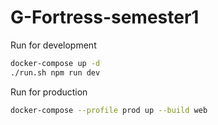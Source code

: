 # G-Fortress-semester1

Run for development
```bash
docker-compose up -d
./run.sh npm run dev
```

Run for production
```bash
docker-compose --profile prod up --build web
```